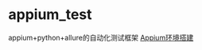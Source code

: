 # appium_test
appium+python+allure的自动化测试框架
[Appium环境搭建](https://github.com/hanhan1/appium_test/issues/1)
